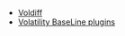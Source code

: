 * [Voldiff](https://github.com/H2Cyber/VolDiff)
* [Volatility BaseLine plugins](https://github.com/csababarta/volatility_plugins#baseline-plugin-suite)
